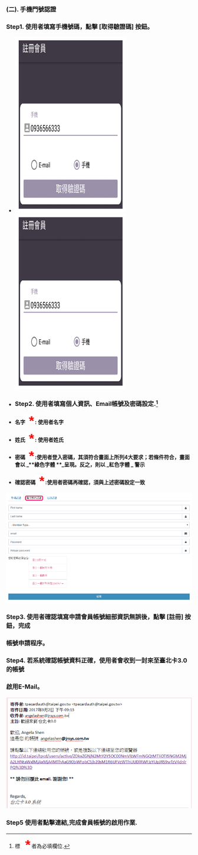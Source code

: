 ### \(二\). 手機門號認證

### Step1. 使用者填寫手機號碼，點擊 \[取得驗證碼\] 按鈕。

* ![](/assets/phone_Reg1.png)![](/assets/phone_Reg1.png)

* ### Step2. 使用者填寫個人資訊、Email帳號及密碼設定.[^1]
* #### 名字![](/assets/star.png) : 使用者名字
* #### 姓氏![](/assets/star.png) : 使用者姓氏
* #### 密碼![](/assets/star.png) :使用者登入密碼，其須符合畫面上所列4大要求；若條件符合，畫面會以 _**綠色字體 **_呈現。反之，則以  _**紅色字體** _ 警示
* #### 確認密碼![](/assets/star.png) :使用者密碼再確認，須與上述密碼設定一致

#### ![](/assets/email_registered.png)

### Step3. 使用者確認填寫申請會員帳號細部資訊無誤後，點擊 \[註冊\] 按鈕，完成

### 帳號申請程序。

### Step4. 若系統確認帳號資料正確，使用者會收到一封來至臺北卡3.0 的帳號

### 啟用E-Mail。

![](/assets/email_confirm.png)

### Step5 使用者點擊連結,完成會員帳號的啟用作業.

#### 

#### 

[^1]: 標 ![](/assets/star.png) 者為必填欄位.

